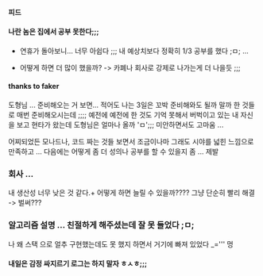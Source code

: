 #### 피드 

#### 나란 놈은 집에서 공부 못한다;;;

* 연휴가 돌아보니... 너무 아쉽다 ;;; 내 예상치보다 정확히 1/3 공부를 했다 ;ㅁ; ...

* 어떻게 하면 더 많이 했을까? -> 카폐나 회사로 강제로 나가는게 더 나을듯 ;;;

#### thanks to faker 

도형님 ... 준비해오는 거 보면... 적어도 나는 3일은 꼬박 준비해와도 될까 말까 한 것들로 매번 준비해오시는데 ;;;;
예전에 예전에 한 것도 기억 못해서 버벅이고 있는 내 자신을 보고 현타가 왔는데 도형님은 얼마나 올까 'ㅁ';;;
미안하면서도 고마움 ...

어찌되었든 모나드나, 코드 짜는 것들 보면서 조금이나마 그래도 시야를 넓힌 느낌으로 만족하고 ... 다음에는 어떻게 좀 더 성의나 공부를 할 수 있을지 좀 ... 제발 

### 회사 ... 

내 생산성 너무 낮은 것 같다.+
어떻게 하면 늘릴 수 있을까???? 
그냥 단순히 빨리 해결 -> 벌써??? 

### 알고리즘 설명 ... 친절하게 해주셨는데 잘 못 들었다 ;ㅁ;

나 왜 스택 으로 얼추 구현했는데도 못 했지 하면서 거기에 빠져 있었다 _=''' 멍 

#### 내일은 감정 싸지르기 로그는 하지 말자 ㅎㅅㅎ;;;